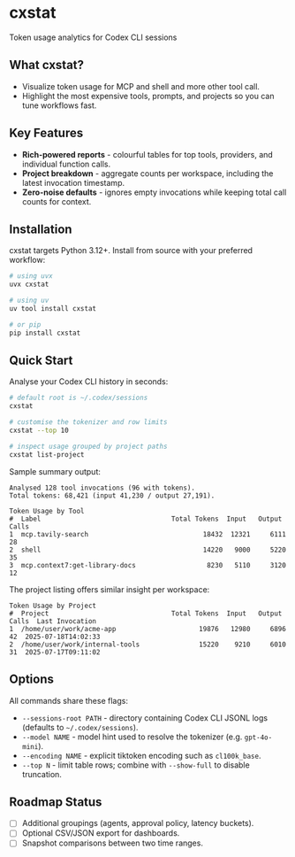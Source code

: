 # cxstat

Token usage analytics for Codex CLI sessions

## What cxstat?
- Visualize token usage for MCP and shell and more other tool call.
- Highlight the most expensive tools, prompts, and projects so you can tune workflows fast.

## Key Features
- **Rich-powered reports** - colourful tables for top tools, providers, and individual function calls.
- **Project breakdown** - aggregate counts per workspace, including the latest invocation timestamp.
- **Zero-noise defaults** - ignores empty invocations while keeping total call counts for context.

## Installation
cxstat targets Python 3.12+. Install from source with your preferred workflow:

```bash
# using uvx
uvx cxstat

# using uv
uv tool install cxstat

# or pip
pip install cxstat
```


## Quick Start
Analyse your Codex CLI history in seconds:

```bash
# default root is ~/.codex/sessions
cxstat

# customise the tokenizer and row limits
cxstat --top 10

# inspect usage grouped by project paths
cxstat list-project
```

Sample summary output:

```
Analysed 128 tool invocations (96 with tokens).
Total tokens: 68,421 (input 41,230 / output 27,191).

Token Usage by Tool
#  Label                                 Total Tokens  Input   Output  Calls
1  mcp.tavily-search                             18432  12321     6111     28
2  shell                                         14220   9000     5220     35
3  mcp.context7:get-library-docs                  8230   5110     3120     12
```

The project listing offers similar insight per workspace:

```
Token Usage by Project
#  Project                               Total Tokens  Input   Output  Calls  Last Invocation
1  /home/user/work/acme-app                     19876   12980     6896     42  2025-07-18T14:02:33
2  /home/user/work/internal-tools               15220    9210     6010     31  2025-07-17T09:11:02
```

## Options
All commands share these flags:
- `--sessions-root PATH` - directory containing Codex CLI JSONL logs (defaults to `~/.codex/sessions`).
- `--model NAME` - model hint used to resolve the tokenizer (e.g. `gpt-4o-mini`).
- `--encoding NAME` - explicit tiktoken encoding such as `cl100k_base`.
- `--top N` - limit table rows; combine with `--show-full` to disable truncation.


## Roadmap Status
- [ ] Additional groupings (agents, approval policy, latency buckets).
- [ ] Optional CSV/JSON export for dashboards.
- [ ] Snapshot comparisons between two time ranges.
